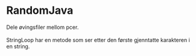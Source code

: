 # RandomJava
Dele øvingsfiler mellom pcer.<br>
<br>
StringLoop har en metode som ser etter den første gjenntatte karakteren i en string.
